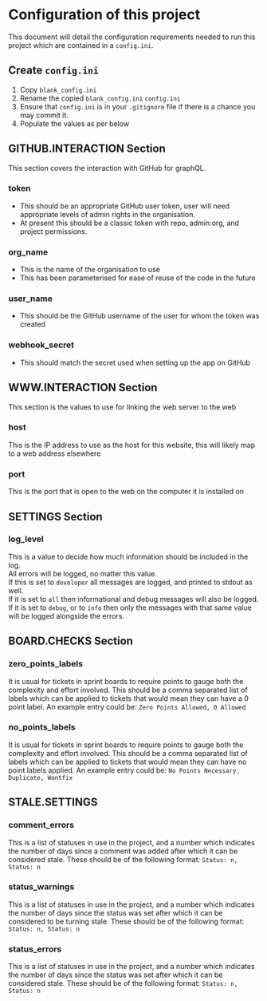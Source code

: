 # Configuration of this project

This document will detail the configuration requirements needed to run this project which are contained in a `config.ini`.

## Create `config.ini`
1. Copy `blank_config.ini`
2. Rename the copied `blank_config.ini` `config.ini`
3. Ensure that `config.ini` is in your `.gitignore` file if there is a chance you may commit it.
4. Populate the values as per below

## GITHUB.INTERACTION Section
This section covers the interaction with GitHub for graphQL.
### token
- This should be an appropriate GitHub user token, user will need appropriate levels of admin rights in the organisation.
- At present this should be a classic token with repo, admin:org, and project permissions.

### org_name
- This is the name of the organisation to use
- This has been parameterised for ease of reuse of the code in the future

### user_name
- This should be the GitHub username of the user for whom the token was created

### webhook_secret
- This should match the secret used when setting up the app on GitHub

## WWW.INTERACTION Section
This section is the values to use for linking the web server to the web

### host
This is the IP address to use as the host for this website, this will likely map to a web address 
elsewhere

### port
This is the port that is open to the web on the computer it is installed on

## SETTINGS Section

### log_level
This is a value to decide how much information should be included in the log.<br>
All errors will be logged, no matter this value.<br>
If this is set to `developer` all messages are logged, and printed to stdout as well.<br>
If it is set to `all` then informational and debug messages will also be logged.
If it is set to `debug`, or to `info` then only the messages with that same value will be logged 
alongside the errors.

## BOARD.CHECKS Section

### zero_points_labels
It is usual for tickets in sprint boards to require points to gauge both the complexity and effort 
involved. This should be a comma separated list of labels which can be applied to tickets that
would mean they can have a 0 point label. An example entry could be: `Zero Points Allowed, 0 Allowed`

### no_points_labels
It is usual for tickets in sprint boards to require points to gauge both the complexity and effort 
involved. This should be a comma separated list of labels which can be applied to tickets that
would mean they can have no point labels applied. An example entry could be:
`No Points Necessary, Duplicate, Wontfix`

## STALE.SETTINGS

### comment_errors
This is a list of statuses in use in the project, and a number which indicates the number of 
days since a comment was added after which it can be considered stale. These should be of the
following format: `Status: n, Status: n`

### status_warnings
This is a list of statuses in use in the project, and a number which indicates the number of 
days since the status was set after which it can be considered  to be turning stale. These should 
be of the following format: `Status: n, Status: n`

### status_errors
This is a list of statuses in use in the project, and a number which indicates the number of 
days since the status was set after which it can be considered stale. These should be of the
following format: `Status: n, Status: n`
